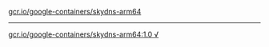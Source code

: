 [gcr.io/google-containers/skydns-arm64](https://hub.docker.com/r/anjia0532/skydns-arm64/tags/) 

----
[gcr.io/google-containers/skydns-arm64:1.0 √](https://hub.docker.com/r/anjia0532/google-containers.skydns-arm64/tags/)

